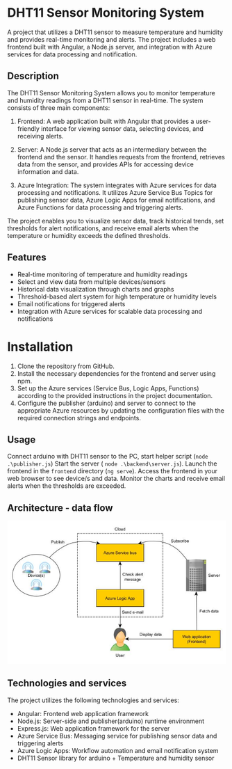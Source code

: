 # DHT11 Sensor Monitoring System
A project that utilizes a DHT11 sensor to measure temperature and humidity and provides real-time monitoring and alerts. The project includes a web frontend built with Angular, a Node.js server, and integration with Azure services for data processing and notification.

## Description
The DHT11 Sensor Monitoring System allows you to monitor temperature and humidity readings from a DHT11 sensor in real-time. The system consists of three main components:

1. Frontend: A web application built with Angular that provides a user-friendly interface for viewing sensor data, selecting devices, and receiving alerts.

2. Server: A Node.js server that acts as an intermediary between the frontend and the sensor. It handles requests from the frontend, retrieves data from the sensor, and provides APIs for accessing device information and data.

3. Azure Integration: The system integrates with Azure services for data processing and notifications. It utilizes Azure Service Bus Topics for publishing sensor data, Azure Logic Apps for email notifications, and Azure Functions for data processing and triggering alerts.

The project enables you to visualize sensor data, track historical trends, set thresholds for alert notifications, and receive email alerts when the temperature or humidity exceeds the defined thresholds.

## Features
- Real-time monitoring of temperature and humidity readings
- Select and view data from multiple devices/sensors
- Historical data visualization through charts and graphs
- Threshold-based alert system for high temperature or humidity levels
- Email notifications for triggered alerts
- Integration with Azure services for scalable data processing and notifications

# Installation
1. Clone the repository from GitHub.
2. Install the necessary dependencies for the frontend and server using npm.
3. Set up the Azure services (Service Bus, Logic Apps, Functions) according to the provided instructions in the project documentation.
4. Configure the publisher (arduino) and server to connect to the appropriate Azure resources by updating the configuration files with the required connection strings and endpoints.

## Usage
Connect arduino with DHT11 sensor to the PC, start helper script (`node .\publisher.js`)
Start the server ( `node .\backend\server.js`).
Launch the frontend in the `frontend` directory (`ng serve`).
Access the frontend in your web browser to see device/s and data.
Monitor the charts and receive email alerts when the thresholds are exceeded.

## Architecture - data flow

![Diagram](diagram.jpg)

## Technologies and services
The project utilizes the following technologies and services:

- Angular: Frontend web application framework
- Node.js: Server-side and publisher(arduino) runtime environment
- Express.js: Web application framework for the server
- Azure Service Bus: Messaging service for publishing sensor data and triggering alerts
- Azure Logic Apps: Workflow automation and email notification system
- DHT11 Sensor library for arduino + Temperature and humidity sensor
